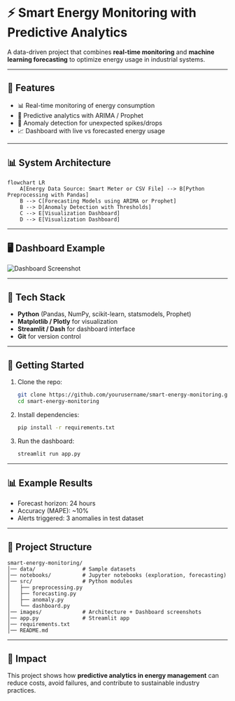 # ⚡ Smart Energy Monitoring with Predictive Analytics  

A data-driven project that combines **real-time monitoring** and **machine learning forecasting** to optimize energy usage in industrial systems.  

---

## 📌 Features  
- 📊 Real-time monitoring of energy consumption  
- 🔮 Predictive analytics with ARIMA / Prophet  
- 🚨 Anomaly detection for unexpected spikes/drops  
- 📈 Dashboard with live vs forecasted energy usage  

---

## 📊 System Architecture  

```mermaid
flowchart LR
    A[Energy Data Source: Smart Meter or CSV File] --> B[Python Preprocessing with Pandas]
    B --> C[Forecasting Models using ARIMA or Prophet]
    B --> D[Anomaly Detection with Thresholds]
    C --> E[Visualization Dashboard]
    D --> E[Visualization Dashboard]
```

---

## 🖥️ Dashboard Example  

![Dashboard Screenshot](images/dashboard.png)  

---

## 🔧 Tech Stack  
- **Python** (Pandas, NumPy, scikit-learn, statsmodels, Prophet)  
- **Matplotlib / Plotly** for visualization  
- **Streamlit / Dash** for dashboard interface  
- **Git** for version control  

---

## 🚀 Getting Started  

1. Clone the repo:  
   ```bash
   git clone https://github.com/yourusername/smart-energy-monitoring.git
   cd smart-energy-monitoring
   ```
2. Install dependencies:  
   ```bash
   pip install -r requirements.txt
   ```
3. Run the dashboard:  
   ```bash
   streamlit run app.py
   ```

---

## 📊 Example Results  

- Forecast horizon: 24 hours  
- Accuracy (MAPE): ~10%  
- Alerts triggered: 3 anomalies in test dataset  

---

## 📂 Project Structure  

```
smart-energy-monitoring/
│── data/               # Sample datasets
│── notebooks/          # Jupyter notebooks (exploration, forecasting)
│── src/                # Python modules
│   ├── preprocessing.py
│   ├── forecasting.py
│   ├── anomaly.py
│   └── dashboard.py
│── images/             # Architecture + Dashboard screenshots
│── app.py              # Streamlit app
│── requirements.txt
│── README.md
```

---

## 🌱 Impact  
This project shows how **predictive analytics in energy management** can reduce costs, avoid failures, and contribute to sustainable industry practices.  
